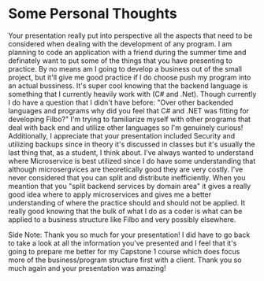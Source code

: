 # Some Personal Thoughts
Your presentation really put into perspective all the aspects that need to be considered when dealing with the development of any program. I am planning to code an application with a friend during the summer time and definately want to put some of the things that you have presenting to practice. By no means am I going to develop a business out of the small project, but it'll give me good practice if I do choose push my program into an actual bussiness.
It's super cool knowing that the backend language is something that I currently heavily work with (C# and .Net). Though currently I do have a question that I didn't have before: "Over other backended languages and programs why did you feel that C# and .NET was fitting for developing Filbo?" I'm trying to familiarize myself with other programs that deal with back end and utilize other languages so I'm genuinely curious! Additionally, I appreciate that your presentation included Security and utilizing backups since in theory it's discussed in classes but it's usually the last thing that, as a student, I think about.
I've always wanted to understand where Microservice is best utilized since I do have some understanding that although microsergvices are theoretically good they are very costly. I've never considered that you can split and distribute inefficiently. When you meantion that you "split backend services by domain area" it gives a really good idea where to apply microservices and gives me a better understanding of where the practice should and should not be applied. It really good knowing that the bulk of what I do as a coder is what can be applied to a business structure like Filbo and very possibly elsewhere.

Side Note: Thank you so much for your presentation! I did have to go back to take a look at all the information you've presented and I feel that it's going to prepare me better for my Capstone 1 course which does focus more of the business/program structure first with a client. Thank you so much again and your presentation was amazing!
